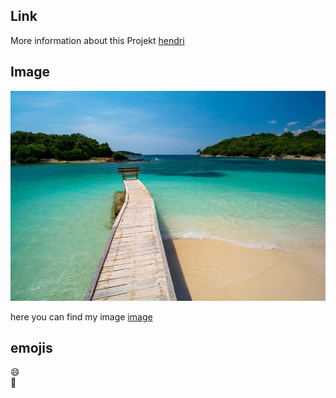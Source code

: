 ## Link
More information about this Projekt [hendri](https://www.google.com/)

## Image
![github-git](ksamil.jpg)

here you can find my image [image](ksamil.jpg)

## emojis
:smile:  
:book:



